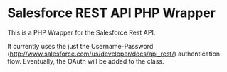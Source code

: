 Salesforce REST API PHP Wrapper
===============================

This is a PHP Wrapper for the Salesforce Rest API.

It currently uses the just the Username-Password (http://www.salesforce.com/us/developer/docs/api_rest/) authentication flow. Eventually, the OAuth will be added to the class.
